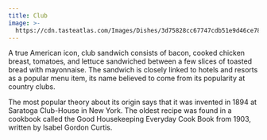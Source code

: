 ```yaml
---
title: Club
image: >-
  https://cdn.tasteatlas.com/Images/Dishes/3d75828cc67747cdb51e9d46ce780ea1.jpg?w=905&h=510
---
```


A true American icon, club sandwich consists of bacon, cooked chicken breast, tomatoes, and lettuce sandwiched between a few slices of toasted bread with mayonnaise. The sandwich is closely linked to hotels and resorts as a popular menu item, its name believed to come from its popularity at country clubs.

The most popular theory about its origin says that it was invented in 1894 at Saratoga Club-House in New York. The oldest recipe was found in a cookbook called the Good Housekeeping Everyday Cook Book from 1903, written by Isabel Gordon Curtis.